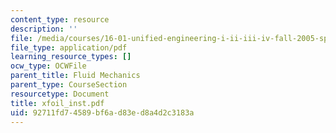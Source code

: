 ```yaml
---
content_type: resource
description: ''
file: /media/courses/16-01-unified-engineering-i-ii-iii-iv-fall-2005-spring-2006/92711fd74589bf6ad83ed8a4d2c3183a_xfoil_inst.pdf
file_type: application/pdf
learning_resource_types: []
ocw_type: OCWFile
parent_title: Fluid Mechanics
parent_type: CourseSection
resourcetype: Document
title: xfoil_inst.pdf
uid: 92711fd7-4589-bf6a-d83e-d8a4d2c3183a
---
```

